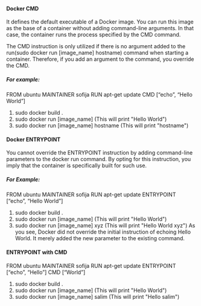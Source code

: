 #### Docker CMD 
It defines the default executable of a Docker image. You can run this image as the base of a container without adding command-line arguments. 
In that case, the container runs the process specified by the CMD command.

The CMD instruction is only utilized if there is no argument added to the run(sudo docker run \[image_name\] hostname) command when starting a container. 
Therefore, if you add an argument to the command, you override the CMD.

##### For example:
FROM ubuntu
MAINTAINER sofija
RUN apt-get update
CMD [“echo”, “Hello World”]

1. sudo docker build .
2. sudo docker run [image_name] (This will print "Hello World")
3. sudo docker run [image_name] hostname (This will print "hostname")


#### Docker ENTRYPOINT 
You cannot override the ENTRYPOINT instruction by adding command-line parameters to the docker run command. 
By opting for this instruction, you imply that the container is specifically built for such use.

##### For Example:
FROM ubuntu
MAINTAINER sofija
RUN apt-get update
ENTRYPOINT [“echo”, “Hello World”]

1. sudo docker build .
2. sudo docker run [image_name] (This will print "Hello World")
3. sudo docker run [image_name] xyz (This will print "Hello World xyz")
As you see, Docker did not override the initial instruction of echoing Hello World. It merely added the new parameter to the existing command.

#### ENTRYPOINT with CMD
FROM ubuntu
MAINTAINER sofija
RUN apt-get update
ENTRYPOINT [“echo”, “Hello”]
CMD [“World”]

1. sudo docker build .
2. sudo docker run [image_name] (This will print "Hello World")
3. sudo docker run [image_name] salim (This will print "Hello salim")

